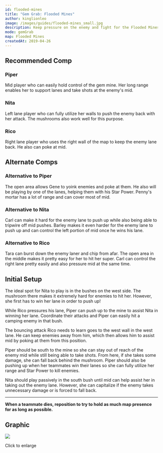 ```yaml
---
id: flooded-mines
title: "Gem Grab: Flooded Mines"
author: kinglionleo
image: /images/guides/flooded-mines_small.jpg
description: Keep pressure on the enemy and fight for the Flooded Mines from a safe distance with Piper, Nita and Rico.
mode: gemGrab
map: Flooded Mines
createdAt: 2019-04-26
---
```


Recommended Comp
---

### Piper

<media-img path="/brawlers/piper/avatar" size="96" clazz="h-16 float-right p-2"></media-img>

Mid player who can easily hold control of the gem mine. Her long range enables her to support lanes and take shots at the enemy's mid.

### Nita

<media-img path="/brawlers/nita/avatar" size="96" clazz="h-16 float-right p-2"></media-img>

Left lane player who can fully utilize her walls to push the enemy back with her attack. The mushrooms also work well for this purpose.

### Rico

<media-img path="/brawlers/rico/avatar" size="96" clazz="h-16 float-right p-2"></media-img>

Right lane player who uses the right wall of the map to keep the enemy lane back. He also can poke at mid.

Alternate Comps
---

### Alternative to Piper

<media-img path="/brawlers/gene/avatar" size="60" clazz="h-10 float-right p-1"></media-img>

<media-img path="/brawlers/penny/avatar" size="60" clazz="h-10 float-right p-1"></media-img>

The open area allows Gene to yoink enemies and poke at them. He also will be playing by one of the lanes, helping them with his Star Power.
Penny's mortar has a lot of range and can cover most of mid.

### Alternative to Nita

<media-img path="/brawlers/carl/avatar" size="60" clazz="h-10 float-right p-1"></media-img>

<media-img path="/brawlers/barley/avatar" size="60" clazz="h-10 float-right p-1"></media-img>

Carl can make it hard for the enemy lane to push up while also being able to tripwire off mid pushes.
Barley makes it even harder for the enemy lane to push up and can control the left portion of mid once he wins his lane.

### Alternative to Rico

<media-img path="/brawlers/tara/avatar" size="60" clazz="h-10 float-right p-1"></media-img>

<media-img path="/brawlers/carl/avatar" size="60" clazz="h-10 float-right p-1"></media-img>

Tara can burst down the enemy laner and chip from afar. The open area in the middle makes it pretty easy for her to hit her super.
Carl can control the right lane pretty easily and also pressure mid at the same time.

Initial Setup
---

The ideal spot for Nita to play is in the bushes on the west side. The mushroom there makes it extremely hard for enemies to hit her. However, she first has to win her lane in order to push up!

While Rico pressures his lane, Piper can push up to the mine to assist Nita in winning her lane. Coordinate their attacks and Piper can easily hit a camping enemy in that bush.

The bouncing attack Rico needs to learn goes to the west wall in the west lane. He can keep enemies away from him, which then allows him to assist mid by poking at them from this position.

Piper should be south to the mine so she can stay out of reach of the enemy mid while still being able to take shots. From here, if she takes some damage, she can fall back behind the mushroom. Piper should also be pushing up when her teammates win their lanes so she can fully utilize her range and Star Power to kill enemies.

Nita should play passively in the south bush until mid can help assist her in taking out the enemy lane. However, she can capitalize if the enemy takes unnecessary damage or is forced to fall back.

---

**When a teammate dies, reposition to try to hold as much map presence for as long as possible.**

Graphic
---

<img class="lightbox" src="/images/guides/flooded-mines.jpg">

Click to enlarge
